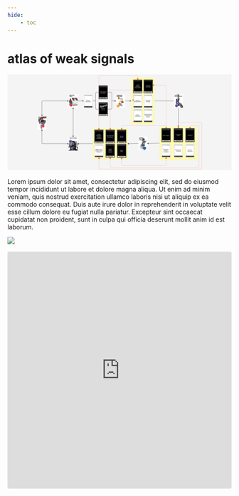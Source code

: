 ```yaml
---
hide:
    - toc
---
```


# atlas of weak signals

![](../images/221016_AOWS/Workspace_AY.jpg)

Lorem ipsum dolor sit amet, consectetur adipiscing elit, sed do eiusmod tempor incididunt ut labore et dolore magna aliqua. Ut enim ad minim veniam, quis nostrud exercitation ullamco laboris nisi ut aliquip ex ea commodo consequat. Duis aute irure dolor in reprehenderit in voluptate velit esse cillum dolore eu fugiat nulla pariatur. Excepteur sint occaecat cupidatat non proident, sunt in culpa qui officia deserunt mollit anim id est laborum.

![](../images/MT01/scorpio_blow.jpg)


<iframe class="instagram-media instagram-media-rendered" id="instagram-embed-0" src=https://www.instagram.com/p/BwRv0BhgOH0/?utm_source=ig_web_button_share_sheet" allowtransparency="true" allowfullscreen="true" data-instgrm-payload-id="instagram-media-payload-0" scrolling="no" style="background: white; max-width: 540px; width: calc(100% - 2px); border-radius: 3px; border: 1px solid rgb(219, 219, 219); box-shadow: none; display: block; margin: 0px 0px 12px; min-width: 326px; padding: 0px;" height="530" frameborder="0"></iframe>
